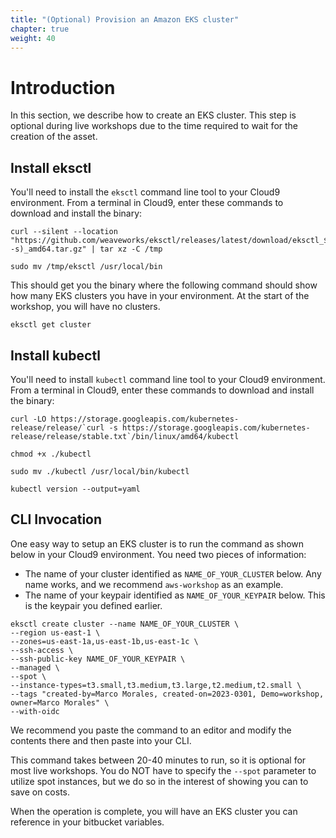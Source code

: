 ```yaml
---
title: "(Optional) Provision an Amazon EKS cluster"
chapter: true
weight: 40
---
```


# Introduction

In this section, we describe how to create an EKS cluster.  This step is optional during live workshops due to the time required to wait for the creation of the asset.

## Install eksctl

You'll need to install the `eksctl` command line tool to your Cloud9 environment.  From a terminal in Cloud9, enter these commands to download and install the binary:

```
curl --silent --location "https://github.com/weaveworks/eksctl/releases/latest/download/eksctl_$(uname -s)_amd64.tar.gz" | tar xz -C /tmp
```

```
sudo mv /tmp/eksctl /usr/local/bin
```

This should get you the binary where the following command should show how many EKS clusters you have in your environment.  At the start of the workshop, you will have no clusters.

```
eksctl get cluster
```

## Install kubectl

You'll need to install `kubectl` command line tool to your Cloud9 environment.  From a terminal in Cloud9, enter these commands to download and install the binary:

```
curl -LO https://storage.googleapis.com/kubernetes-release/release/`curl -s https://storage.googleapis.com/kubernetes-release/release/stable.txt`/bin/linux/amd64/kubectl
```

```
chmod +x ./kubectl
```

```
sudo mv ./kubectl /usr/local/bin/kubectl
```

```
kubectl version --output=yaml
```


## CLI Invocation

One easy way to setup an EKS cluster is to run the command as shown below in your Cloud9 environment.  You need two pieces of information:

- The name of your cluster identified as `NAME_OF_YOUR_CLUSTER` below.  Any name works, and we recommend `aws-workshop` as an example.
- The name of your keypair identified as `NAME_OF_YOUR_KEYPAIR` below.  This is the keypair you defined earlier.

```
eksctl create cluster --name NAME_OF_YOUR_CLUSTER \
--region us-east-1 \
--zones=us-east-1a,us-east-1b,us-east-1c \
--ssh-access \
--ssh-public-key NAME_OF_YOUR_KEYPAIR \
--managed \
--spot \
--instance-types=t3.small,t3.medium,t3.large,t2.medium,t2.small \
--tags "created-by=Marco Morales, created-on=2023-0301, Demo=workshop, owner=Marco Morales" \
--with-oidc
```

We recommend you paste the command to an editor and modify the contents there and then paste into your CLI.


This command takes between 20-40 minutes to run, so it is optional for most live workshops.  You do NOT have to specify the `--spot` parameter to utilize spot instances, but we do so in the interest of showing you can to save on costs.  

When the operation is complete, you will have an EKS cluster you can reference in your bitbucket variables.
